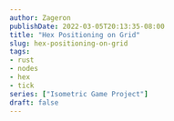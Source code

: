 ```yaml
---
author: Zageron
publishDate: 2022-03-05T20:13:35-08:00
title: "Hex Positioning on Grid"
slug: hex-positioning-on-grid
tags: 
- rust
- nodes
- hex
- tick
series: ["Isometric Game Project"]
draft: false
---
```

